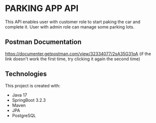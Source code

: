 # PARKING APP API
This API enables user with customer role to start paking the car and complete it. User with admin role can manage some parking lots.

## Postman Documentation
https://documenter.getpostman.com/view/32334077/2sA35G31oA (if the link doesn't work the first time, try clicking it again the second time)

## Technologies
This project is created with:
- Java 17
- SpringBoot 3.2.3
- Maven 
- JPA
- PostgreSQL


